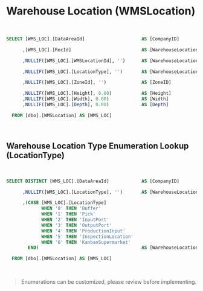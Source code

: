 # Warehouse Location (WMSLocation)

<br />

``` sql
SELECT [WMS_LOC].[DataAreaId]                     AS [CompanyID]

      ,[WMS_LOC].[RecId]                          AS [WarehouseLocationKey]

      ,NULLIF([WMS_LOC].[WMSLocationId], '')      AS [WarehouseLocationID]

      ,NULLIF([WMS_LOC].[LocationType], '')       AS [WarehouseLocationType] -- Enumeration

      ,NULLIF([WMS_LOC].[ZoneId], '')             AS [ZoneID]

      ,NULLIF([WMS_LOC].[Height], 0.00)           AS [Height]
      ,NULLIF([WMS_LOC].[Width], 0.00)            AS [Width]
      ,NULLIF([WMS_LOC].[Depth], 0.00)            AS [Depth]

  FROM [dbo].[WMSLocation] AS [WMS_LOC]
```

<br />

## Warehouse Location Type Enumeration Lookup (LocationType)

<br />

``` sql
SELECT DISTINCT [WMS_LOC].[DataAreaId]            AS [CompanyID]

      ,NULLIF([WMS_LOC].[LocationType], '')       AS [WarehouseLocationType] -- Enumeration

      ,(CASE [WMS_LOC].[LocationType] 
             WHEN '0' THEN 'Buffer' 
             WHEN '1' THEN 'Pick'
             WHEN '2' THEN 'InputPort'
             WHEN '3' THEN 'OutputPort'
             WHEN '4' THEN 'ProductionInput'
             WHEN '5' THEN 'InspectionLocation'
             WHEN '6' THEN 'KanbanSupermarket'
        END)                                      AS [WarehouseLocationTypeLabel]

  FROM [dbo].[WMSLocation] AS [WMS_LOC]
```

<br />

> Enumerations can be customized, please review before implementing.

<br />
